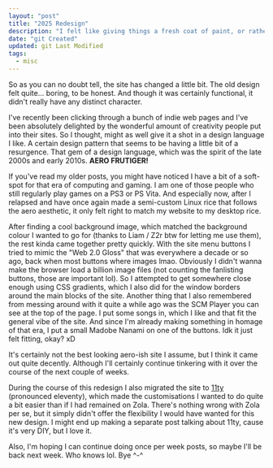```yaml
---
layout: "post"
title: "2025 Redesign"
description: "I felt like giving things a fresh coat of paint, or rather a coat of gloss."
date: "git Created"
updated: git Last Modified
tags:
  - misc
---
```

So as you can no doubt tell, the site has changed a little bit.
The old design felt quite... boring, to be honest.
And though it was certainly functional, it didn't really have any distinct character.

I've recently been clicking through a bunch of indie web pages and I've been absolutely delighted by the wonderful amount of creativity people put into their sites.
So I thought, might as well give it a shot in a design language I like.
A certain design pattern that seems to be having a little bit of a resurgence.
That gem of a design language, which was the spirit of the late 2000s and early 2010s.
**AERO FRUTIGER!**

If you've read my older posts, you might have noticed I have a bit of a soft-spot for that era of computing and gaming.
I am one of those people who still regularly play games on a PS3 or PS Vita.
And especially now, after I relapsed and have once again made a semi-custom Linux rice that follows the aero aesthetic, it only felt right to match my website to my desktop rice.

After finding a cool background image, which matched the background colour I wanted to go for (thanks to Liam / Z2r btw for letting me use them), the rest kinda came together pretty quickly.
With the site menu buttons I tried to mimic the "Web 2.0 Gloss" that was everywhere a decade or so ago, back when most buttons where images lmao.
Obviously I didn't wanna make the browser load a billion image files (not counting the fanlisting buttons, those are important lol).
So I attempted to get somewhere close enough using CSS gradients, which I also did for the window borders around the main blocks of the site.
Another thing that I also remembered from messing around with it quite a while ago was the SCM Player you can see at the top of the page.
I put some songs in, which I like and that fit the general vibe of the site.
And since I'm already making something in homage of that era, I put a small Madobe Nanami on one of the buttons.
Idk it just felt fitting, okay? xD

It's certainly not the best looking aero-ish site I assume, but I think it came out quite decently.
Although I'll certainly continue tinkering with it over the course of the next couple of weeks.

During the course of this redesign I also migrated the site to [11ty](https://www.11ty.dev/) (pronounced eleventy), which made the customisations I wanted to do quite a bit easier than if I had remained on Zola.
There's nothing wrong with Zola per se, but it simply didn't offer the flexibility I would have wanted for this new design.
I might end up making a separate post talking about 11ty, cause it's very DIY, but I love it.

Also, I'm hoping I can continue doing once per week posts, so maybe I'll be back next week. Who knows lol.
Bye ^-^

